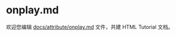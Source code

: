 onplay.md
===

欢迎您编辑 <a target="__blank" href="https://github.com/jaywcjlove/html-tutorial/blob/main/docs/attribute/onplay.md">docs/attribute/onplay.md</a> 文件，共建 HTML Tutorial 文档。